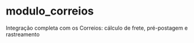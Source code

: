 # modulo_correios
 Integração completa com os Correios: cálculo de frete, pré-postagem e rastreamento
